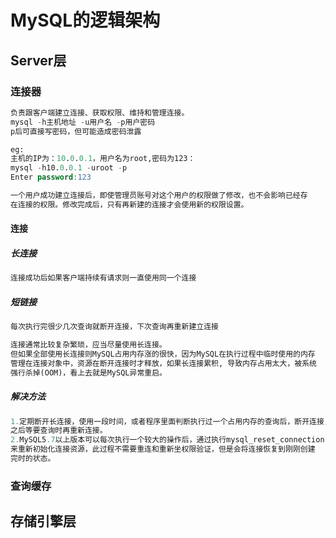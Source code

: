 # MySQL的逻辑架构
## Server层
### 连接器
```sql
负责跟客户端建立连接、获取权限、维持和管理连接。
mysql -h主机地址 -u用户名 -p用户密码
p后可直接写密码，但可能造成密码泄露

eg:
主机的IP为：10.0.0.1，用户名为root,密码为123：
mysql -h10.0.0.1 -uroot -p
Enter password:123
```
```sql
一个用户成功建立连接后，即使管理员账号对这个用户的权限做了修改，也不会影响已经存
在连接的权限。修改完成后，只有再新建的连接才会使用新的权限设置。
```
#### 连接
##### 长连接
```sql
连接成功后如果客户端持续有请求则一直使用同一个连接
```
##### 短链接
```sql
每次执行完很少几次查询就断开连接，下次查询再重新建立连接
```
```sql
连接通常比较复杂繁琐，应当尽量使用长连接。
但如果全部使用长连接则MySQL占用内存涨的很快，因为MySQL在执行过程中临时使用的内存
管理在连接对象中，资源在断开连接时才释放，如果长连接累积, 导致内存占用太大，被系统
强行杀掉(OOM)，看上去就是MySQL异常重启。
```
##### 解决方法
```sql
1.定期断开长连接，使用一段时间，或者程序里面判断执行过一个占用内存的查询后，断开连接，
之后等要查询时再重新连接。
2.MySQL5.7以上版本可以每次执行一个较大的操作后，通过执行mysql_reset_connection
来重新初始化连接资源，此过程不需要重连和重新坐权限验证，但是会将连接恢复到刚刚创建
完时的状态。
```

### 查询缓存

## 存储引擎层


